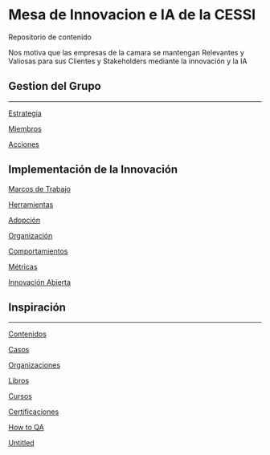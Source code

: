 # Mesa de Innovacion e IA de la CESSI
Repositorio de contenido

Nos motiva que las empresas de la camara se mantengan Relevantes y Valiosas para sus Clientes y Stakeholders mediante la innovación y la IA


## Gestion del Grupo

---

[Estrategia](https://www.notion.so/Estrategia-1dae6beb5196813a9313d331d2ad5e00?pvs=21)

[Miembros](https://www.notion.so/Miembros-1dae6beb5196803fa4f7f53f0e3d9bdb?pvs=21)

[Acciones](https://www.notion.so/Acciones-1dae6beb51968096af07d744bb4513d5?pvs=21)

## Implementación de la Innovación

[Marcos de Trabajo](https://www.notion.so/Marcos-de-Trabajo-1dae6beb5196818ba59cf12c203bb698?pvs=21)

[Herramientas  ](https://www.notion.so/Herramientas-1dae6beb519681ad89b5c93ccf7ddf84?pvs=21)

[Adopción](https://www.notion.so/Adopci-n-1dae6beb519681af976df3007913a5b4?pvs=21)

[Organización](https://www.notion.so/Organizaci-n-1dae6beb519681f8a12aed664d605abf?pvs=21)

[Comportamientos](https://www.notion.so/Comportamientos-1dae6beb5196810fbcb5cb459f6d2c42?pvs=21)

[Métricas](https://www.notion.so/M-tricas-1dae6beb5196810aa205f1302e98ecc6?pvs=21)

[Innovación Abierta](https://www.notion.so/Innovaci-n-Abierta-1dae6beb51968130b3eeeea5b2b4b46d?pvs=21)

## Inspiración

---

[Contenidos](https://www.notion.so/Contenidos-1dae6beb519681318a40d02029079e68?pvs=21)

[Casos](https://www.notion.so/Casos-1dae6beb5196815a9798df402cd9fc7e?pvs=21)

[Organizaciones ](https://www.notion.so/Organizaciones-1dae6beb5196815e8a3fc9d8cf82b77c?pvs=21)

[Libros](https://www.notion.so/Libros-1dae6beb5196810591f4f06768ad15b6?pvs=21)

[Cursos](https://www.notion.so/Cursos-1dae6beb51968189bfa6ca71266737de?pvs=21)

[Certificaciones](https://www.notion.so/Certificaciones-1dae6beb5196819f896bf8ed1fb5f390?pvs=21)

[How to QA ](https://www.notion.so/How-to-QA-1dae6beb519681099314d2b89c1ab2aa?pvs=21)

[Untitled](Mesa%20Innovacio%CC%81n%20&%20AI%20-%20Wiki%201dae6beb5196804ab413d3d91b772e21/Untitled%201dae6beb51968130a585c125088d4ee7.csv)
